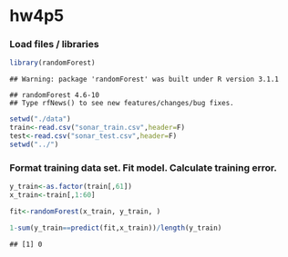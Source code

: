 hw4p5
========================================================

### Load files / libraries


```r
library(randomForest)
```

```
## Warning: package 'randomForest' was built under R version 3.1.1
```

```
## randomForest 4.6-10
## Type rfNews() to see new features/changes/bug fixes.
```

```r
setwd("./data")
train<-read.csv("sonar_train.csv",header=F)
test<-read.csv("sonar_test.csv",header=F)
setwd("../")
```

### Format training data set. Fit model. Calculate training error. 


```r
y_train<-as.factor(train[,61])
x_train<-train[,1:60]

fit<-randomForest(x_train, y_train, )

1-sum(y_train==predict(fit,x_train))/length(y_train)
```

```
## [1] 0
```
